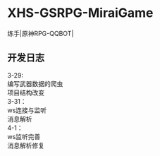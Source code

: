 # XHS-GSRPG-MiraiGame 
练手|原神RPG-QQBOT|
## 开发日志
3-29:  
  编写武器数据的爬虫  
项目结构改变  
3-31：  
  ws连接与监听  
消息解析  
4-1：  
  ws监听完善  
消息解析修复

